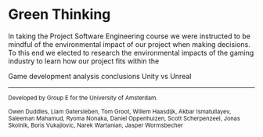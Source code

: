# Green Thinking

In taking the Project Software Engineering course we were instructed to be mindful of the environmental impact of our project when making decisions. To this end we elected to research the environmental impacts of the gaming industry to learn how our project fits within the



Game development analysis conclusions
Unity vs Unreal

---

<small>
Developed by Group E for the University of Amsterdam.

Owen Duddles, Liam Gatersleben, Tom Groot, Willem Haasdijk, Akbar Ismatullayev, Saleeman Mahamud, Ryoma Nonaka, Daniel Oppenhuizen, Scott Scherpenzeel, Jonas Skolnik, Boris Vukajlovic, Narek Wartanian, Jasper Wormsbecher
</small>
